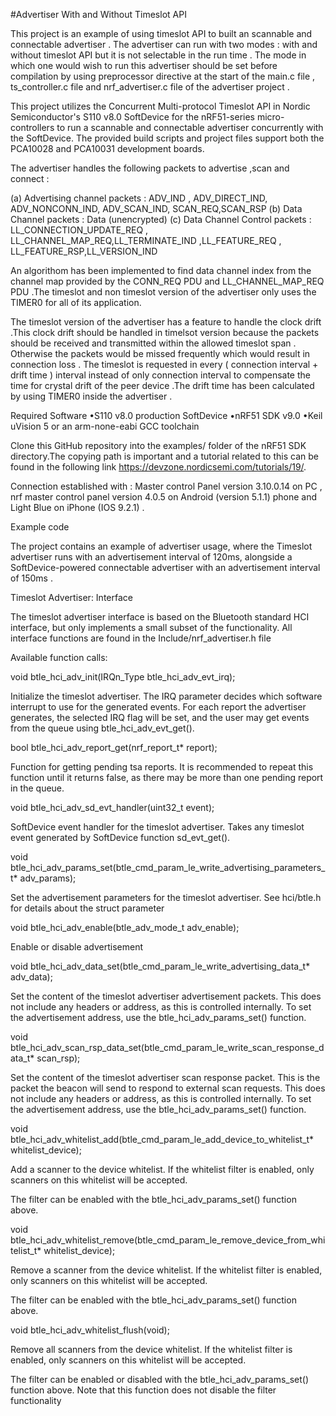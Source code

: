 #Advertiser With and Without Timeslot API

This project is an example of using timeslot API to built an scannable and connectable advertiser . The advertiser can run with two modes : with and without timeslot API but it is not selectable in the run time .
The mode in which one would wish to run this advertiser should be set before compilation by using preprocessor directive at the start of the main.c file , ts_controller.c file and nrf_advertiser.c file of the advertiser project .

This project utilizes the Concurrent Multi-protocol Timeslot API in Nordic Semiconductor's S110 v8.0 SoftDevice for the nRF51-series micro-controllers to run a scannable and connectable advertiser concurrently with the SoftDevice. The provided build scripts and project files support both the PCA10028 and PCA10031 development boards.


The advertiser handles the following packets to advertise ,scan and connect :

(a) Advertising channel packets : ADV_IND , ADV_DIRECT_IND, ADV_NONCONN_IND, ADV_SCAN_IND, SCAN_REQ,SCAN_RSP
(b) Data Channel packets : Data (unencrypted)
(c) Data Channel Control packets : LL_CONNECTION_UPDATE_REQ , LL_CHANNEL_MAP_REQ,LL_TERMINATE_IND ,LL_FEATURE_REQ ,  LL_FEATURE_RSP,LL_VERSION_IND


An algorithom has been implemented to find data channel index from the channel map provided by the CONN_REQ PDU and LL_CHANNEL_MAP_REQ PDU .The timeslot and non timeslot version of the advertiser only uses the TIMER0 for all of its application.

The timeslot version of the advertiser has a feature to handle the clock drift .This clock drift should be handled in timelsot version because the packets should be received and transmitted within the allowed timeslot span . Otherwise the packets would be missed frequently which would result in connection loss . The timeslot is requested in every ( connection interval + drift time ) interval instead of only connection interval to compensate the time for crystal drift of the peer device .The drift time has been calculated by using TIMER0 inside the advertiser .

Required Software
•S110 v8.0 production SoftDevice
•nRF51 SDK v9.0
•Keil uVision 5 or an arm-none-eabi GCC toolchain

Clone this GitHub repository into the examples/ folder of the nRF51 SDK directory.The copying path is important and a tutorial related to this can be found in the following link  https://devzone.nordicsemi.com/tutorials/19/.

Connection established with : Master control Panel version 3.10.0.14 on PC  , nrf master control panel version 4.0.5 on Android (version 5.1.1) phone and Light Blue on iPhone (IOS 9.2.1) . 

Example code

The project contains an example of advertiser usage, where the Timeslot advertiser runs with an advertisement interval of 120ms, alongside a SoftDevice-powered connectable advertiser with an advertisement interval of 150ms .

Timeslot Advertiser: Interface

The timeslot advertiser interface is based on the Bluetooth standard HCI interface, but only implements a small subset of the functionality. All interface functions are found in the Include/nrf_advertiser.h file

Available function calls:

void btle_hci_adv_init(IRQn_Type btle_hci_adv_evt_irq);

Initialize the timeslot advertiser. The IRQ parameter decides which software interrupt to use for the generated events. For each report the advertiser generates, the selected IRQ flag will be set, and the user may get events from the queue using btle_hci_adv_evt_get().


bool btle_hci_adv_report_get(nrf_report_t* report);

Function for getting pending tsa reports. It is recommended to repeat this function until it returns false, as there may be more than one pending report in the queue.


void btle_hci_adv_sd_evt_handler(uint32_t event);

SoftDevice event handler for the timeslot advertiser. Takes any timeslot event generated by SoftDevice function sd_evt_get(). 


void btle_hci_adv_params_set(btle_cmd_param_le_write_advertising_parameters_t* adv_params);

Set the advertisement parameters for the timeslot advertiser. See hci/btle.h for details about the struct parameter


void btle_hci_adv_enable(btle_adv_mode_t adv_enable);

Enable or disable advertisement


void btle_hci_adv_data_set(btle_cmd_param_le_write_advertising_data_t* adv_data);

Set the content of the timeslot advertiser advertisement packets. This does not include any headers or address, as this is controlled internally. To set the advertisement address, use the btle_hci_adv_params_set() function.


void btle_hci_adv_scan_rsp_data_set(btle_cmd_param_le_write_scan_response_data_t* scan_rsp);

Set the content of the timeslot advertiser scan response packet. This is the packet the beacon will send to respond to external scan requests. This does not include any headers or address, as this is controlled internally. To set the advertisement address, use the btle_hci_adv_params_set() function.


void btle_hci_adv_whitelist_add(btle_cmd_param_le_add_device_to_whitelist_t* whitelist_device);

Add a scanner to the device whitelist. If the whitelist filter is enabled, only scanners on this whitelist will be accepted. 

The filter can be enabled with the btle_hci_adv_params_set() function above.


void btle_hci_adv_whitelist_remove(btle_cmd_param_le_remove_device_from_whitelist_t* whitelist_device);

Remove a scanner from the device whitelist. If the whitelist filter is enabled, only scanners on this whitelist will be accepted. 

The filter can be enabled with the btle_hci_adv_params_set() function above.


void btle_hci_adv_whitelist_flush(void);

Remove all scanners from the device whitelist. If the whitelist filter is enabled, only scanners on this whitelist will be accepted. 

The filter can be enabled or disabled with the btle_hci_adv_params_set() function above. Note that this function does not disable the filter functionality





